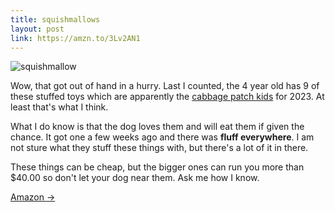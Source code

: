 ```yaml
---
title: squishmallows
layout: post
link: https://amzn.to/3Lv2AN1
---
```


![squishmallow](/assets/squishmallow.jpg)

Wow, that got out of hand in a hurry. Last I counted, the 4 year old has 9 of these stuffed toys which are apparently the
[cabbage patch kids](https://amzn.to/3yKEia5) for 2023. At least that's what I think.

What I do know is that the dog loves them and will eat them if given the chance. It got one a few weeks ago and there was **fluff everywhere**. I am not sture what they stuff these things with, but there's a lot of it in there.

These things can be cheap, but the bigger ones can run you more than $40.00 so don't let your dog near them. Ask me how I know.

<a href="{{ page.link }}"> Amazon <span class="link-arrow"> &rarr;</span></a>
